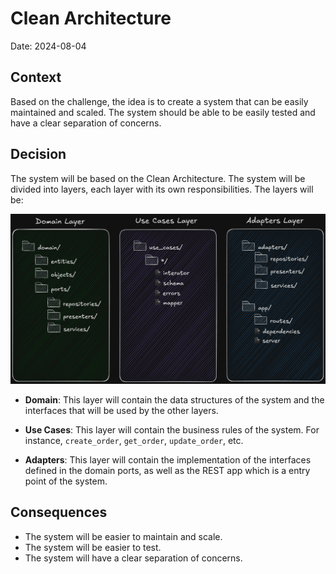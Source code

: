 # Clean Architecture

Date: 2024-08-04

## Context

Based on the challenge, the idea is to create a system that can be easily maintained and scaled. The system should be able to be easily tested and have a clear separation of concerns.

## Decision

The system will be based on the Clean Architecture. The system will be divided into layers, each layer with its own responsibilities. The layers will be:

![Clean Architecture](/docs/images/archi_folders.png)

- **Domain**: This layer will contain the data structures of the system and the interfaces that will be used by the other layers.

- **Use Cases**: This layer will contain the business rules of the system. For instance, `create_order`, `get_order`, `update_order`, etc.

- **Adapters**: This layer will contain the implementation of the interfaces defined in the domain ports, as well as the REST app which is a entry point of the system.

## Consequences

- The system will be easier to maintain and scale.
- The system will be easier to test.
- The system will have a clear separation of concerns.
